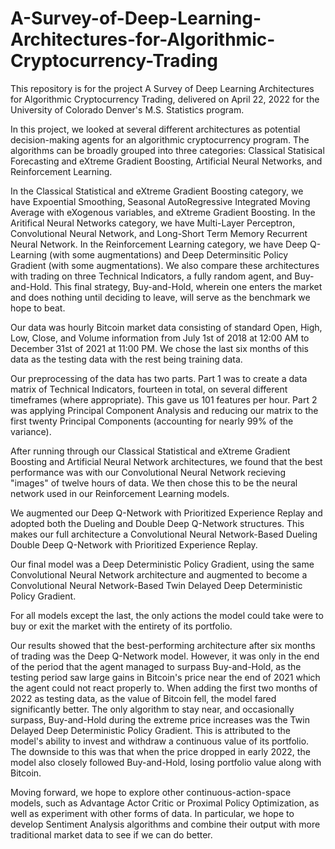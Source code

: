 # A-Survey-of-Deep-Learning-Architectures-for-Algorithmic-Cryptocurrency-Trading
This repository is for the project A Survey of Deep Learning Architectures for Algorithmic Cryptocurrency Trading, delivered on April 22, 2022 for the University of Colorado Denver's M.S. Statistics program.

In this project, we looked at several different architectures as potential decision-making agents for an algorithmic cryptocurrency program. The algorithms can be broadly grouped into three categories: Classical Statisical Forecasting and eXtreme Gradient Boosting, Artificial Neural Networks, and Reinforcement Learning.

In the Classical Statistical and eXtreme Gradient Boosting category, we have Expoential Smoothing, Seasonal AutoRegressive Integrated Moving Average with eXogenous variables, and eXtreme Gradient Boosting. In the Aritifical Neural Networks category, we have Multi-Layer Perceptron, Convolutional Neural Network, and Long-Short Term Memory Recurrent Neural Network. In the Reinforcement Learning category, we have Deep Q-Learning (with some augmentations) and Deep Determinsitic Policy Gradient (with some augmentations). We also compare these architectures with trading on three Technical Indicators, a fully random agent, and Buy-and-Hold. This final strategy, Buy-and-Hold, wherein one enters the market and does nothing until deciding to leave, will serve as the benchmark we hope to beat.

Our data was hourly Bitcoin market data consisting of standard Open, High, Low, Close, and Volume information from July 1st of 2018 at 12:00 AM to December 31st of 2021 at 11:00 PM. We chose the last six months of this data as the testing data with the rest being training data.

Our preprocessing of the data has two parts. Part 1 was to create a data matrix of Technical Indicators, fourteen in total, on several different timeframes (where appropriate). This gave us 101 features per hour. Part 2 was applying Principal Component Analysis and reducing our matrix to the first twenty Principal Components (accounting for nearly 99% of the variance).

After running through our Classical Statistical and eXtreme Gradient Boosting and Artificial Neural Network architectures, we found that the best performance was with our Convolutional Neural Network recieving "images" of twelve hours of data. We then chose this to be the neural network used in our Reinforcement Learning models.

We augmented our Deep Q-Network with Prioritized Experience Replay and adopted both the Dueling and Double Deep Q-Network structures. This makes our full architecture a Convolutional Neural Network-Based Dueling Double Deep Q-Network with Prioritized Experience Replay. 

Our final model was a Deep Deterministic Policy Gradient, using the same Convolutional Neural Network architecture and augmented to become a Convolutional Neural Network-Based Twin Delayed Deep Deterministic Policy Gradient.

For all models except the last, the only actions the model could take were to buy or exit the market with the entirety of its portfolio.

Our results showed that the best-performing architecture after six months of trading was the Deep Q-Network model. However, it was only in the end of the period that the agent managed to surpass Buy-and-Hold, as the testing period saw large gains in Bitcoin's price near the end of 2021 which the agent could not react properly to. When adding the first two months of 2022 as testing data, as the value of Bitcoin fell, the model fared significantly better. The only algorithm to stay near, and occasionally surpass, Buy-and-Hold during the extreme price increases was the Twin Delayed Deep Deterministic Policy Gradient. This is attributed to the model's ability to invest and withdraw a continuous value of its portfolio. The downside to this was that when the price dropped in early 2022, the model also closely followed Buy-and-Hold, losing portfolio value along with Bitcoin.

Moving forward, we hope to explore other continuous-action-space models, such as Advantage Actor Critic or Proximal Policy Optimization, as well as experiment with other forms of data. In particular, we hope to develop Sentiment Analysis algorithms and combine their output with more traditional market data to see if we can do better. 
